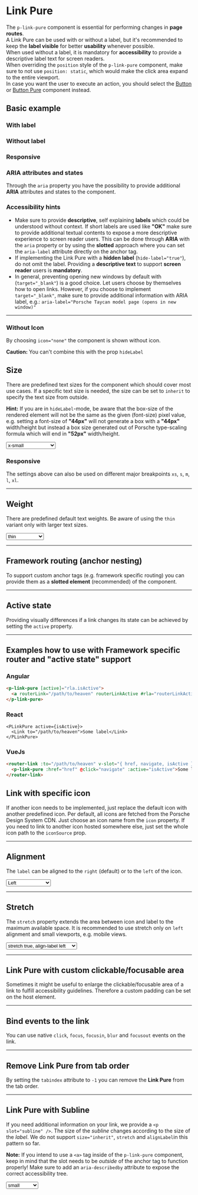 # Link Pure

The `p-link-pure` component is essential for performing changes in **page routes**.  
A Link Pure can be used with or without a label, but it's recommended to keep the **label visible** for better **usability** whenever possible.  
When used without a label, it is mandatory for **accessibility** to provide a descriptive label text for screen readers.  
When overriding the `position` style of the `p-link-pure` component, make sure to not use `position: static`, which would make the click area expand to the entire viewport.    
In case you want the user to execute an action, you should select the [Button](components/button) or [Button Pure](components/button-pure) component instead.  

<TableOfContents></TableOfContents>

## Basic example

### With label

<Playground :markup="withLabel" :config="config"></Playground>

### Without label

<Playground :markup="withoutLabel" :config="config"></Playground>

### Responsive

<Playground :markup="responsive" :config="config"></Playground>

### ARIA attributes and states

Through the `aria` property you have the possibility to provide additional **ARIA** attributes and states to the component.
<Playground :markup="accessibility" :config="config"></Playground>

### <A11yIcon></A11yIcon> Accessibility hints
* Make sure to provide **descriptive**, self explaining **labels** which could be understood without context. If short labels are used like **"OK"** make sure to provide additional textual contents to expose a more descriptive experience to screen reader users. This can be done through **ARIA** with the `aria` property or by using the **slotted** approach where you can set the `aria-label` attribute directly on the anchor tag.
* If implementing the Link Pure with a **hidden label** (`hide-label="true"`), do not omit the label. Providing a **descriptive text** to support **screen reader** users is **mandatory**.
* In general, preventing opening new windows by default with (`target="_blank"`) is a good choice. Let users choose by themselves how to open links. However, if you choose to implement `target="_blank"`, make sure to provide additional information with ARIA label, e.g.: `aria-label="Porsche Taycan model page (opens in new window)"`

---

### Without Icon

By choosing `icon="none"` the component is shown without icon.

**Caution:** You can't combine  this with the prop `hideLabel`

<Playground :markup="withoutIcon" :config="configInline"></Playground>

## Size

There are predefined text sizes for the component which should cover most use cases. 
If a specific text size is needed, the size can be set to `inherit` to specify the text size from outside.  

**Hint:** If you are in `hideLabel`-mode, be aware that the box-size of the rendered element will not be the same as the given (font-size) pixel value, 
e.g. setting a font-size of **"44px"** will not generate a box with a **"44px"** width/height but instead a box size generated out of Porsche type-scaling formula which will end in **"52px"** width/height.

<Playground :markup="sizeMarkup" :config="config">
  <select v-model="size" aria-label="Select style variant">
    <option disabled>Select style variant</option>
    <option>x-small</option>
    <option>small</option>
    <option>medium</option>
    <option>large</option>
    <option>x-large</option>
    <option>inherit</option>
  </select>
</Playground>

### Responsive

The settings above can also be used on different major breakpoints `xs`, `s`, `m`, `l`, `xl`.

<Playground :markup="sizeResponsive" :config="config"></Playground>

---

## Weight

There are predefined default text weights. Be aware of using the `thin` variant only with larger text sizes.

<Playground :markup="weightMarkup" :config="config">
  <select v-model="weight" aria-label="Select weight">
    <option disabled>Select weight</option>
    <option>thin</option>
    <option>regular</option>
    <option>bold</option>
  </select>
</Playground>

---

## Framework routing (anchor nesting)

To support custom anchor tags (e.g. framework specific routing) you can provide them as a **slotted element** (recommended) of the component.

<Playground :markup="routing" :config="config"></Playground>

---

## Active state

Providing visually differences if a link changes its state can be achieved by setting the `active` property. 

<Playground :markup="activeHref" :config="config"></Playground>

---

## Examples how to use with Framework specific router and "active state" support

### Angular

```html
<p-link-pure [active]="rla.isActive">
  <a routerLink="/path/to/heaven" routerLinkActive #rla="routerLinkActive"></a>
</p-link-pure>
```

### React

```tsx
<PLinkPure active={isActive}>
  <Link to="/path/to/heaven">Some label</Link>
</PLinkPure>
```

### VueJs

```html
<router-link :to="/path/to/heaven" v-slot="{ href, navigate, isActive }">
  <p-link-pure :href="href" @click="navigate" :active="isActive">Some label</p-link-pure>
</router-link>
```

## Link with specific icon

If another icon needs to be implemented, just replace the default icon with another predefined icon. Per default, all icons are fetched from the Porsche Design System CDN. Just choose an icon name from the `icon` property. If you need to link to another icon hosted somewhere else, just set the whole icon path to the `iconSource` prop.

<Playground :markup="icon" :config="configInline"></Playground>

---

## Alignment

The `label` can be aligned to the `right` (default) or to the `left` of the icon.

<Playground :markup="alignmentMarkup" :config="config">
  <select v-model="alignLabel" aria-label="Select alignment">
    <option disabled>Select alignment</option>
    <option value="left">Left</option>
    <option value="right">Right</option>
    <option value="{ base: 'left', l: 'right' }">Responsive</option>
  </select>
</Playground>

---

## Stretch

The `stretch` property extends the area between icon and label to the maximum available space.
It is recommended to use stretch only on `left` alignment and small viewports, e.g. mobile views.

<Playground :markup="stretchMarkup" :config="config">
  <select v-model="stretch" aria-label="Select stretch and alignment">
    <option disabled>Select stretch and alignment</option>
    <option value='stretch="true" align-label="left"'>stretch true, align-label left</option>
    <option value='stretch="true" align-label="right"'>stretch true, align-label right</option>
    <option value='stretch="false" align-label="left"'>stretch false, align-label left</option>
    <option value='stretch="false" align-label="right"'>stretch false, align-label right</option>
    <option value='stretch="{ base: true, l: false }" align-label="left"'>Responsive</option>
  </select>
</Playground>

---

## Link Pure with custom clickable/focusable area

Sometimes it might be useful to enlarge the clickable/focusable area of a link to fulfill accessibility guidelines.
Therefore a custom padding can be set on the host element.

<Playground :markup="clickableArea" :config="configInline"></Playground>

---

## Bind events to the link

You can use native `click`, `focus`, `focusin`, `blur` and `focusout` events on the link.

<Playground :markup="events" :config="config"></Playground>

---

## Remove Link Pure from tab order

By setting the `tabindex` attribute to `-1` you can remove the **Link Pure** from the tab order.

<Playground :markup="taborder" :config="config"></Playground>

---

## Link Pure with Subline

If you need additional information on your link, we provide a `<p slot="subline" />`.
The size of the *subline* changes according to the size of the *label*. We do not support `size="inherit"`, `stretch` and `alignLabel`in this pattern so far.

**Note:** If you intend to use a `<a>` tag inside of the `p-link-pure` component, keep in mind that the slot needs to be *outside* of the anchor tag to function properly! Make sure to add an `aria-describedby` attribute to expose the correct accessibility tree.

<Playground :markup="subline" :config="configInline">
  <select v-model="sublineSize" aria-label="Select size">
    <option disabled>Select size</option>
    <option>small</option>
    <option>medium</option>
    <option>large</option>
    <option>x-large</option>
  </select>
</Playground>


<script lang="ts">
import Vue from 'vue';
import Component from 'vue-class-component';

@Component
export default class Code extends Vue {
  config = { themeable: true };
  configInline = { ...this.config, spacing: 'inline' };
  
  size = 'medium';
  sublineSize = 'small';
  weight = 'thin';
  alignLabel = 'left';
  stretch = 'stretch="true" align-label="left"';
  
  withLabel =
`<p-link-pure href="https://www.porsche.com">Some label</p-link-pure>`;

  withoutLabel =
`<p-link-pure href="https://www.porsche.com" hide-label="true">Some label</p-link-pure>`;

  responsive =
`<p-link-pure href="https://www.porsche.com" hide-label="{ base: true, l: false }">Some label</p-link-pure>`;

  accessibility = 
`<p-link-pure href="https://www.porsche.com" aria="{ 'aria-label': 'Some more descriptive label' }">Some label</p-link-pure>`;

  withoutIcon =
`<p-link-pure icon="none" href="https://www.porsche.com">Some label</p-link-pure>
<p-link-pure icon="none" size="small" weight="semibold" href="https://www.porsche.com">
  Some label
  <p slot="subline">Some Subline</p>
</p-link-pure>`;

  get sizeMarkup() {
    const style =this.size === 'inherit' ? ' style="font-size: 48px;"' : '';
    return `<p-link-pure href="https://www.porsche.com" size="${this.size}"${style}>Some label</p-link-pure>`;
  }
    
  sizeResponsive =
`<p-link-pure href="https://www.porsche.com" size="{ base: 'small', l: 'medium' }">Some label</p-link-pure>`;

  get weightMarkup() {
    return `<p-link-pure href="https://www.porsche.com" size="medium" weight="${this.weight}">Some label</p-link-pure>`;
  }

  routing =
`<p-link-pure>
  <a href="https://www.porsche.com">Some label</a>
</p-link-pure>`;

  activeHref =
`<p-link-pure active="true" href="https://www.porsche.com">Some label</p-link-pure>`;

  activeWithoutHref =
`<p-link-pure active="true">Some label</p-link-pure>`;

  icon =
`<p-link-pure href="https://www.porsche.com" icon="phone">Some label</p-link-pure>
<p-link-pure icon-source="${require('./assets/icon-custom-kaixin.svg')}" hide-label="true" href="https://www.porsche.com">Some label</p-link-pure>`;

  clickableArea =
`<p-link-pure href="https://www.porsche.com" style="padding: 1rem;">Some label</p-link-pure>
<p-link-pure href="https://www.porsche.com" hide-label="true" style="padding: 1rem;">Some label</p-link-pure>
<p-link-pure style="padding: 1rem;">
  <a href="https://www.porsche.com">Some label</a>
</p-link-pure>
<p-link-pure hide-label="true" style="padding: 1rem;">
  <a href="https://www.porsche.com">Some label</a>
</p-link-pure>`;

  get alignmentMarkup() {
    return `<p-link-pure align-label="${this.alignLabel}" href="https://www.porsche.com">Some label</p-link-pure>`;
  };

  get stretchMarkup() {
    return `<p-link-pure ${this.stretch} href="https://www.porsche.com">Some label</p-link-pure>`;
  };

  events =
`<p-link-pure
  href="https://www.porsche.com"
  onclick="alert('click'); return false;"
  onfocus="console.log('focus')"
  onfocusin="console.log('focusin')"
  onblur="console.log('blur')"
  onfocusout="console.log('focusout')"
>Some label</p-link-pure>`;

  taborder =
`<p-link-pure href="https://www.porsche.com">Some label</p-link-pure>
<p-link-pure href="https://www.porsche.com" tabindex="-1">Some label</p-link-pure>
<p-link-pure href="https://www.porsche.com">Some label</p-link-pure>`;


  get subline() {
    return `<p-link-pure size="${this.sublineSize}" href="https://www.porsche.com">
  Some label
  <p slot="subline">Some Subline</p>
</p-link-pure>
<p-link-pure size="${this.sublineSize}" weight="semibold">
  <a href="https://www.porsche.com" aria-describedby="subline">Some label</a>
  <p slot="subline" id="subline">Some Subline</p>
</p-link-pure>`;
  }
}
</script>

<style scoped lang="scss">
  ::v-deep .example-link {
    display: inline-block;
    outline: none;
    text-decoration: none;
  }
</style>
